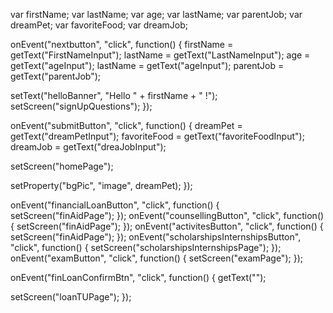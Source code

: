 var firstName;
var lastName;
var age;
var lastName;
var parentJob;
var dreamPet;
var favoriteFood;
var dreamJob;

onEvent("nextbutton", "click", function() {
  firstName = getText("FirstNameInput");
  lastName = getText("LastNameInput");
  age = getText("ageInput");
  lastName = getText("ageInput");
  parentJob = getText("parentJob");
  
  setText("helloBanner", "Hello " + firstName + " !");
  setScreen("signUpQuestions");
});

onEvent("submitButton", "click", function() {
  dreamPet = getText("dreamPetInput");
  favoriteFood = getText("favoriteFoodInput");
  dreamJob = getText("dreaJobInput");

  setScreen("homePage");
  
  setProperty("bgPic", "image", dreamPet);
});

onEvent("financialLoanButton", "click", function() {
  setScreen("finAidPage");
});
onEvent("counsellingButton", "click", function() {
  setScreen("finAidPage");
});
onEvent("activitesButton", "click", function() {
  setScreen("finAidPage");
});
onEvent("scholarshipsInternshipsButton", "click", function() {
  setScreen("scholarshipsInternshipsPage");
});
onEvent("examButton", "click", function() {
  setScreen("examPage");
});

onEvent("finLoanConfirmBtn", "click", function() {
  getText("");
  
  setScreen("loanTUPage");
});
